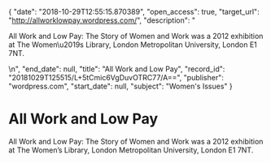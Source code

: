 {
  "date": "2018-10-29T12:55:15.870389", 
  "open_access": true, 
  "target_url": "http://allworklowpay.wordpress.com/", 
  "description": "<p>All Work and Low Pay: The Story of Women and Work was a 2012 exhibition at The Women\u2019s Library, London Metropolitan University, London E1 7NT.</p>\n", 
  "end_date": null, 
  "title": "All Work and Low Pay", 
  "record_id": "20181029T125515/L+5tCmic6VgDuvOTRC77/A==", 
  "publisher": "wordpress.com", 
  "start_date": null, 
  "subject": "Women's Issues"
}

# All Work and Low Pay

<p>All Work and Low Pay: The Story of Women and Work was a 2012 exhibition at The Women’s Library, London Metropolitan University, London E1 7NT.</p>
